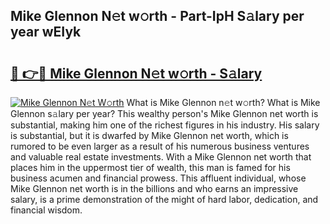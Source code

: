 ## Mike Glennon N𝚎t w𝚘rth - Part-IpH S𝚊lary per year wEIyk

# <h2><a href="http://gc3dc0.nevu.top/?p=Mike+Glennon">🔗 👉🔴 Mike Glennon N𝚎t w𝚘rth - S𝚊lary</a></h2>

[![Mike Glennon N𝚎t W𝚘rth](https://i.imgur.com/Oavwk0R.jpeg)](http://gc3dc0.nevu.top/?p=Mike+Glennon)
What is Mike Glennon n𝚎t w𝚘rth? What is Mike Glennon s𝚊lary per year?
This wealthy person's Mike Glennon net worth is substantial, making him one of the richest figures in his industry. His salary is substantial, but it is dwarfed by Mike Glennon net worth, which is rumored to be even larger as a result of his numerous business ventures and valuable real estate investments. With a Mike Glennon net worth that places him in the uppermost tier of wealth, this man is famed for his business acumen and financial prowess. This affluent individual, whose Mike Glennon net worth is in the billions and who earns an impressive salary, is a prime demonstration of the might of hard labor, dedication, and financial wisdom.
